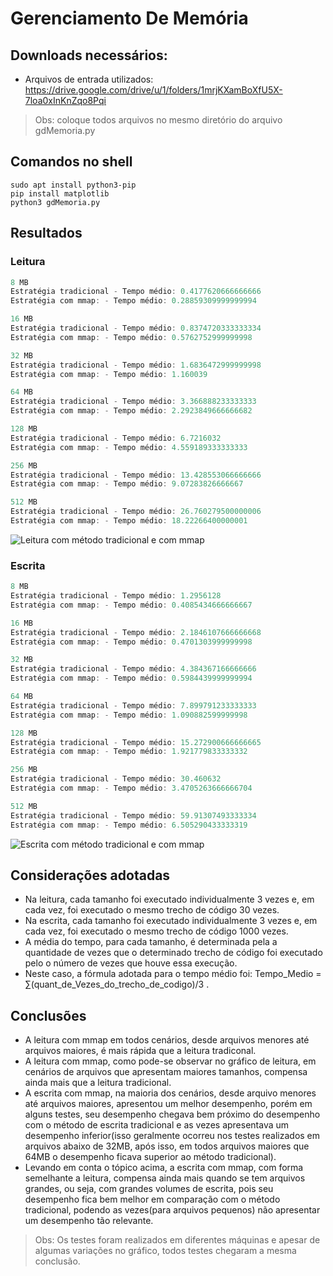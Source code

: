 # Gerenciamento De Memória

## Downloads necessários:
* Arquivos de entrada utilizados: https://drive.google.com/drive/u/1/folders/1mrjKXamBoXfU5X-7loa0xInKnZqo8Pqi
> Obs: coloque todos arquivos no mesmo diretório do arquivo gdMemoria.py

## Comandos no shell
```shell
sudo apt install python3-pip
pip install matplotlib
python3 gdMemoria.py
```



## Resultados

### Leitura

```java
8 MB
Estratégia tradicional - Tempo médio: 0.4177620666666666
Estratégia com mmap: - Tempo médio: 0.28859309999999994

16 MB
Estratégia tradicional - Tempo médio: 0.8374720333333334
Estratégia com mmap: - Tempo médio: 0.5762752999999998

32 MB
Estratégia tradicional - Tempo médio: 1.6836472999999998
Estratégia com mmap: - Tempo médio: 1.160039

64 MB
Estratégia tradicional - Tempo médio: 3.366888233333333
Estratégia com mmap: - Tempo médio: 2.2923849666666682

128 MB
Estratégia tradicional - Tempo médio: 6.7216032
Estratégia com mmap: - Tempo médio: 4.559189333333333

256 MB
Estratégia tradicional - Tempo médio: 13.428553066666666
Estratégia com mmap: - Tempo médio: 9.07283826666667

512 MB
Estratégia tradicional - Tempo médio: 26.760279500000006
Estratégia com mmap: - Tempo médio: 18.22266400000001
```
![Leitura com método tradicional e com mmap](https://imgur.com/0ZIzndD.png)

### Escrita

```java
8 MB
Estratégia tradicional - Tempo médio: 1.2956128
Estratégia com mmap: - Tempo médio: 0.4085434666666667

16 MB
Estratégia tradicional - Tempo médio: 2.1846107666666668
Estratégia com mmap: - Tempo médio: 0.4701303999999998

32 MB
Estratégia tradicional - Tempo médio: 4.384367166666666
Estratégia com mmap: - Tempo médio: 0.5984439999999994

64 MB
Estratégia tradicional - Tempo médio: 7.899791233333333
Estratégia com mmap: - Tempo médio: 1.090882599999998

128 MB
Estratégia tradicional - Tempo médio: 15.272900666666665
Estratégia com mmap: - Tempo médio: 1.921779833333332

256 MB
Estratégia tradicional - Tempo médio: 30.460632
Estratégia com mmap: - Tempo médio: 3.4705263666666704

512 MB
Estratégia tradicional - Tempo médio: 59.91307493333334
Estratégia com mmap: - Tempo médio: 6.505290433333319
```
![Escrita com método tradicional e com mmap](https://imgur.com/AnBFHGY.png)

## Considerações adotadas

* Na leitura, cada tamanho foi executado individualmente 3 vezes e, em cada vez, foi executado o mesmo trecho de código 30 vezes.
* Na escrita, cada tamanho foi executado individualmente 3 vezes e, em cada vez, foi executado o mesmo trecho de código 1000 vezes.
* A média do tempo, para cada tamanho, é determinada pela a quantidade de vezes que o determinado trecho de código foi executado pelo o número de vezes que houve essa execução.
* Neste caso, a fórmula adotada para o tempo médio foi: Tempo_Medio = &#8721;(quant_de_Vezes_do_trecho_de_codigo)/3 .

## Conclusões
* A leitura com mmap em todos cenários, desde arquivos menores até arquivos maiores, é mais rápida que a leitura tradiconal.
* A leitura com mmap, como pode-se observar no gráfico de leitura, em cenários de arquivos que apresentam maiores tamanhos, compensa ainda mais que a leitura tradicional.
* A escrita com mmap, na maioria dos cenários, desde arquivo menores até arquivos maiores, apresentou um melhor desempenho, porém em alguns testes, seu desempenho chegava bem próximo do desempenho com o método de escrita tradicional e as vezes apresentava um desempenho inferior(isso geralmente ocorreu nos testes realizados em arquivos abaixo de 32MB, após isso, em todos arquivos maiores que 64MB o desempenho ficava superior ao método tradicional).
* Levando em conta o tópico acima, a escrita com mmap, com forma semelhante a leitura, compensa ainda mais quando se tem arquivos grandes, ou seja, com grandes volumes de escrita, pois seu desempenho fica bem melhor em comparação com o método tradicional, podendo as vezes(para arquivos pequenos) não apresentar um desempenho tão relevante.
> Obs: Os testes foram realizados em diferentes máquinas e apesar de algumas variações no gráfico, todos testes chegaram a mesma conclusão.
